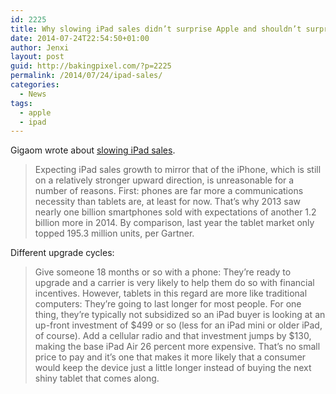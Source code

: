 ```yaml
---
id: 2225
title: Why slowing iPad sales didn’t surprise Apple and shouldn’t surprise you
date: 2014-07-24T22:54:50+01:00
author: Jenxi
layout: post
guid: http://bakingpixel.com/?p=2225
permalink: /2014/07/24/ipad-sales/
categories:
  - News
tags:
  - apple
  - ipad
---
```

Gigaom wrote about [slowing iPad sales](http://gigaom.com/2014/07/23/why-slowing-ipad-sales-didnt-surprise-apple-and-shouldnt-surprise-you/).

> Expecting iPad sales growth to mirror that of the iPhone, which is still on a relatively stronger upward direction, is unreasonable for a number of reasons. First: phones are far more a communications necessity than tablets are, at least for now. That’s why 2013 saw nearly one billion smartphones sold with expectations of another 1.2 billion more in 2014. By comparison, last year the tablet market only topped 195.3 million units, per Gartner. 

Different upgrade cycles:

> Give someone 18 months or so with a phone: They’re ready to upgrade and a carrier is very likely to help them do so with financial incentives. However, tablets in this regard are more like traditional computers: They’re going to last longer for most people. For one thing, they’re typically not subsidized so an iPad buyer is looking at an up-front investment of $499 or so (less for an iPad mini or older iPad, of course). Add a cellular radio and that investment jumps by $130, making the base iPad Air 26 percent more expensive. That’s no small price to pay and it’s one that makes it more likely that a consumer would keep the device just a little longer instead of buying the next shiny tablet that comes along.